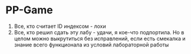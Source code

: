 # PP-Game
1. Все, кто считает ID индексом - лохи
2. Все, кто решил сдать эту лабу - удачи, я кое-что подпортила. Но в целом можно выкрутиться без исправлений, если есть смекалка и знание всего функционала из условий лабораторной работы
